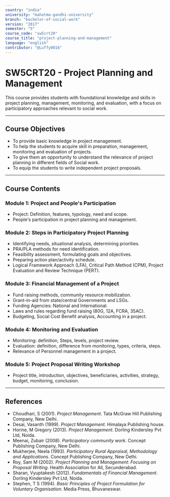 ```yaml
---
country: "india"
university: "mahatma-gandhi-university"
branch: "bachelor-of-social-work"
version: "2017"
semester: "5"
course_code: "sw5crt20"
course_title: "project-planning-and-management"
language: "english"
contributor: "@Luffy0016"
---
```

# SW5CRT20 - Project Planning and Management

This course provides students with foundational knowledge and skills in project planning, management, monitoring, and evaluation, with a focus on participatory approaches relevant to social work.

---
## Course Objectives

* To provide basic knowledge in project management.
* To help the students to acquire skill in preparation, management, monitoring and evaluation of projects.
* To give them an opportunity to understand the relevance of project planning in different fields of Social work.
* To equip the students to write independent project proposals.

---
## Course Contents

### Module 1: Project and People's Participation  
* Project: Definition, features, typology, need and scope.
* People's participation in project planning and management.

### Module 2: Steps in Participatory Project Planning  
* Identifying needs, situational analysis, determining priorities.
* PRA/PLA methods for need identification.
* Feasibility assessment, formulating goals and objectives.
* Preparing action plan/activity schedule.
* Logical Framework Approach (LFA), Critical Path Method (CPM), Project Evaluation and Review Technique (PERT).

### Module 3: Financial Management of a Project  
* Fund raising methods, community resource mobilization.
* Grant-in-aid from state/central Governments and LSGs.
* Funding Agencies: National and International.
* Laws and rules regarding fund raising (80G, 12A, FCRA, 35AC).
* Budgeting, Social Cost Benefit analysis, Accounting in a project.

### Module 4: Monitoring and Evaluation  
* Monitoring: definition, Steps, levels, project review.
* Evaluation: definition, difference from monitoring, types, criteria, steps.
* Relevance of Personnel management in a project.

### Module 5: Project Proposal Writing Workshop  
* Project title, introduction, objectives, beneficiaries, activities, strategy, budget, monitoring, conclusion.

---
## References
* Choudhari, S (2001). *Project Management*. Tata McGraw Hill Publishing Company, New Delhi.
* Desai, Vasanth (1999). *Project Management*. Himalaya Publishing house.
* Horine, M Gregory (2013). *Project Management*. Dorling Kindersley Pvt Ltd, Noida.
* Meenai, Zubair (2008). *Participatory community work*. Concept Publishing Company, New Delhi.
* Mukherjee, Neela (1993). *Participatory Rural Appraisal, Methodology and Applications*. Concept Publishing Company, New Delhi.
* Roy, Sam M (2002). *Project Planning and Management: Focusing on Proposal Writing*. Health Association for All, Secunderabad.
* Sharan, Vyuptakesh (2012). *Fundamentals of Financial Management*. Dorling Kindersley Pvt Ltd, Noida.
* Stephen, T S (1994). *Basic Principles of Project Formulation for Voluntary Organisation*. Media Press, Bhuvaneswar.